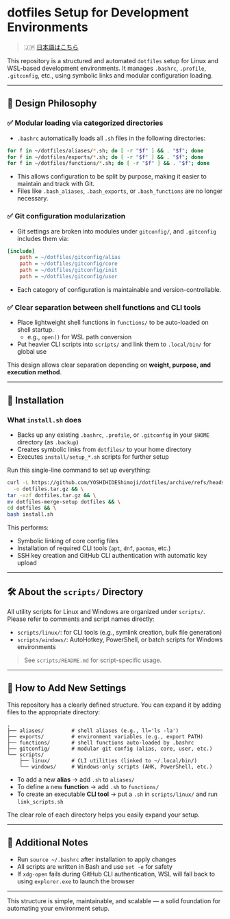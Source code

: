 # dotfiles Setup for Development Environments

> 🇯🇵 [日本語はこちら](./README.ja.md)

This repository is a structured and automated `dotfiles` setup for Linux and WSL-based development environments. It manages `.bashrc`, `.profile`, `.gitconfig`, etc., using symbolic links and modular configuration loading.

---

## 📌 Design Philosophy

### ✅ Modular loading via categorized directories
- `.bashrc` automatically loads all `.sh` files in the following directories:

```bash
for f in ~/dotfiles/aliases/*.sh; do [ -r "$f" ] && . "$f"; done
for f in ~/dotfiles/exports/*.sh; do [ -r "$f" ] && . "$f"; done
for f in ~/dotfiles/functions/*.sh; do [ -r "$f" ] && . "$f"; done
```

- This allows configuration to be split by purpose, making it easier to maintain and track with Git.
- Files like `.bash_aliases`, `.bash_exports`, or `.bash_functions` are no longer necessary.

### ✅ Git configuration modularization
- Git settings are broken into modules under `gitconfig/`, and `.gitconfig` includes them via:

```ini
[include]
    path = ~/dotfiles/gitconfig/alias
    path = ~/dotfiles/gitconfig/core
    path = ~/dotfiles/gitconfig/init
    path = ~/dotfiles/gitconfig/user
```

- Each category of configuration is maintainable and version-controllable.

### ✅ Clear separation between shell functions and CLI tools
- Place lightweight shell functions in `functions/` to be auto-loaded on shell startup.
  - e.g., `open()` for WSL path conversion
- Put heavier CLI scripts into `scripts/` and link them to `.local/bin/` for global use

This design allows clear separation depending on **weight, purpose, and execution method**.

---

## 🚀 Installation

### What `install.sh` does

- Backs up any existing `.bashrc`, `.profile`, or `.gitconfig` in your `$HOME` directory (as `.backup`)
- Creates symbolic links from `dotfiles/` to your home directory
- Executes `install/setup_*.sh` scripts for further setup

Run this single-line command to set up everything:

```bash
curl -L https://github.com/YOSHIHIDEShimoji/dotfiles/archive/refs/heads/merge-setup.tar.gz \
  -o dotfiles.tar.gz && \
tar -xzf dotfiles.tar.gz && \
mv dotfiles-merge-setup dotfiles && \
cd dotfiles && \
bash install.sh
```

This performs:
- Symbolic linking of core config files
- Installation of required CLI tools (`apt`, `dnf`, `pacman`, etc.)
- SSH key creation and GitHub CLI authentication with automatic key upload

---

## 🛠 About the `scripts/` Directory

All utility scripts for Linux and Windows are organized under `scripts/`. Please refer to comments and script names directly:

- `scripts/linux/`: for CLI tools (e.g., symlink creation, bulk file generation)
- `scripts/windows/`: AutoHotkey, PowerShell, or batch scripts for Windows environments

> See `scripts/README.md` for script-specific usage.

---

## 🔧 How to Add New Settings

This repository has a clearly defined structure. You can expand it by adding files to the appropriate directory:

```
.
├── aliases/         # shell aliases (e.g., ll='ls -la')
├── exports/         # environment variables (e.g., export PATH)
├── functions/       # shell functions auto-loaded by .bashrc
├── gitconfig/       # modular git config (alias, core, user, etc.)
└── scripts/
    ├── linux/       # CLI utilities (linked to ~/.local/bin/)
    └── windows/     # Windows-only scripts (AHK, PowerShell, etc.)
```

- To add a new **alias** → add `.sh` to `aliases/`
- To define a new **function** → add `.sh` to `functions/`
- To create an executable **CLI tool** → put a `.sh` in `scripts/linux/` and run `link_scripts.sh`

The clear role of each directory helps you easily expand your setup.

---

## 🧠 Additional Notes

- Run `source ~/.bashrc` after installation to apply changes
- All scripts are written in Bash and use `set -e` for safety
- If `xdg-open` fails during GitHub CLI authentication, WSL will fall back to using `explorer.exe` to launch the browser

---

This structure is simple, maintainable, and scalable — a solid foundation for automating your environment setup.

